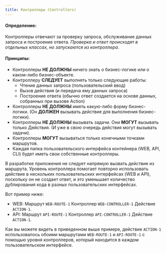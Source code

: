 ```yaml
---
title: Контроллеры (Controllers)
---
```

#### Определение:

Контроллеры отвечают за проверку запроса, обслуживание данных запроса и построение ответа. *Проверка и ответ происходят в отдельных классах, но запускаются из контроллера*.

#### Принципы:

- Контроллеры <false>**НЕ ДОЛЖНЫ**</false> ничего знать о бизнес-логике или о каком-либо бизнес-объекте.
- Контроллеру <true>**СЛЕДУЕТ**</true> выполнять только следующие работы:
  - Чтение данных запроса (пользовательский ввод)
  - Вызов действия (и передача ему данных запроса)
  - Построение ответа (обычно ответ создается на основе данных, собранных при вызове Action)
- Контроллеры <false>**НЕ ДОЛЖНЫ**</false> иметь какую-либо форму бизнес-логики. (Он <true>**ДОЛЖЕН**</true> вызывать действие для выполнения бизнес-логики).
- Контроллеры <false>**НЕ ДОЛЖНЫ**</false> вызывать задачи. Они <else>**МОГУТ**</else> вызывать только Действия. (И уже в свою очередь действия могут вызывать задачи).
- Контроллеры <else>**МОГУТ**</else> вызываться только конечными точками маршрутов.
- Каждая папка пользовательского интерфейса контейнера (WEB, API, CLI) будет иметь свои собственные контроллеры.

В разработке приложения не следует напрямую вызвать действие из маршрута. Уровень контроллера помогает повторно использовать действие в нескольких пользовательских интерфейсах (WEB и API), поскольку он не создает ответ, и это уменьшает количество дублирования кода в разных пользовательских интерфейсах.

Вот пример ниже:

- WEB: Маршрут <c>`WEB-ROUTE-1`</c> <ar/> Контроллер <f>`WEB-CONTROLLER-1`</f> <ar/> Действие <v>`ACTION-1`</v>.
- API: Маршрут <c>`API-ROUTE-1`</c> <ar/> Контроллер <f>`API-CONTROLLER-1`</f> <ar/> Действие <v>`ACTION-1`</v>.

Как вы можете видеть в приведенном выше примере, действие <v>`ACTION-1`</v> использовалось обоими маршрутами <c>`WEB-ROUTE-1`</c> и <c>`API-ROUTE-1`</c> с помощью уровня контроллеров, который находится в каждом пользовательском интерфейсе.
